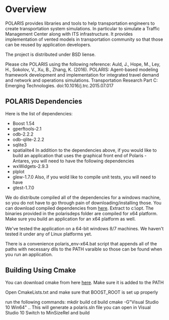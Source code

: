 Overview
=========
POLARIS provides libraries and tools to help transportation 
engineers to create transportation system simulations. 
In particular to simulate a Traffic Management 
Center along with ITS infrastructure. 
It provides implementation of vented models 
in transportation community so that those 
can be reused by application developers.

The project is distributed under BSD liense.

Please cite POLARIS using the following reference:
Auld, J., Hope, M., Ley, H., Sokolov, V., Xu, B., Zhang, K. (2016). POLARIS: Agent-based modeling framework development and 
	implementation for integrated travel demand and network and operations simulations. Transportation Research Part C:
	Emerging Technologies. doi:10.1016/j.trc.2015.07.017

POLARIS Dependencies
--------------------
Here is the list of dependencies:
* Boost 1.54
* gperftools-2.1
* odb-2.2.2
* odb-qlite-2.2.2
* sqlite3
* spatialite4
In addition to the dependencies above, if you would like to build an application that uses the graphical
front end of Polaris - Antares, you will need to have the following dependencies
* wxWidgets-2.9.3
* plplot
* glew-1.7.0
Also, if you wold like to compile unit tests, you will need to have
* gtest-1.7.0

We do distribute compiled all of the dependencies for a windows machine,
so you do not have to go through pain of downloading/installing those.
You can download compiled dependencies from [here](https://sourceforge.net/projects/polaris-t/files/latest/download?source=files "Dependencies for Windows").
Extract to c:\opt. The binaries provided in the polarisdeps folder are compiled for x64 platform. Make sure you build an application for an x64 platform as well.

We've tested the application on a 64-bit windows 8/7 machines. We haven't tested it under any of Linux platforms yet.

There is a convenience polaris_env-x64.bat script that appends all of the paths with necessary dlls to the PATH varaible so those can be found when you run an application.

Building Using Cmake
--------------------
You can download cmake from here [here](http://www.cmake.org/files/v2.8/cmake-2.8.12-win32-x86.zip "cmake").
Make sure it is added to the PATH

Open CmakeLists.txt and make sure that BOOST_ROOT is set up properly

run the following commands:
mkdir build
cd build
cmake -G"Visual Studio 10 Win64" ..
This will generate a polaris.sln file you can open in Visual Studio 10
Switch to MinSizeRel and build




